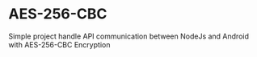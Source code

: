 # AES-256-CBC
Simple project handle API communication between NodeJs and Android with  AES-256-CBC Encryption
